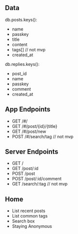 ## Data

db.posts.keys():
- name
- passkey
- title
- content
- tags[] // not mvp
- created_at

db.replies.keys():
- post_id
- name
- passkey
- comment
- created_at

## App Endpoints

* GET /#/
* GET /#/post/{id}/{title}
* GET /#/post/new
* POST /#/search/tag // not mvp

## Server Endpoints

* GET /
* GET /post/:id
* POST /post
* POST /post/:id/comment
* GET /search/:tag // not mvp

## Home

* List recent posts
* List common tags
* Search box
* Staying Anonymous
